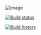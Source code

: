 ![image](https://user-images.githubusercontent.com/21302583/154148398-c3c964e0-b828-4387-a129-6b20071ded02.png)

[![Build status](https://ci.appveyor.com/api/projects/status/gd6lscgmjf3xyo9k?svg=true)](https://ci.appveyor.com/project/Mahadenamuththa/ibmmqsample)

[![Build history](https://buildstats.info/appveyor/chart/Mahadenamuththa/ibmmqsample)](https://ci.appveyor.com/project/Mahadenamuththa/ibmmqsample/history)
